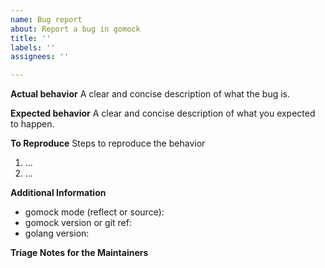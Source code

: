 ```yaml
---
name: Bug report
about: Report a bug in gomock
title: ''
labels: ''
assignees: ''

---
```


**Actual behavior** A clear and concise description of what the bug is.

**Expected behavior** A clear and concise description of what you expected to
happen.

**To Reproduce** Steps to reproduce the behavior

1.  ...
2.  ...

**Additional Information**

-   gomock mode (reflect or source):
-   gomock version or git ref:
-   golang version:

**Triage Notes for the Maintainers**

<!-- 🎉🎉🎉 Thank you for opening an issue !!! 🎉🎉🎉 We are doing our best to get to this. -->
